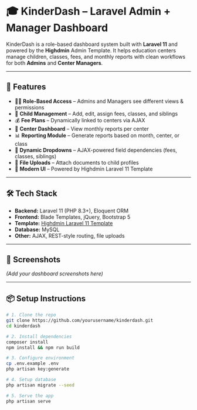 # 🎓 KinderDash – Laravel Admin + Manager Dashboard

KinderDash is a role-based dashboard system built with **Laravel 11** and powered by the **Highdmin** Admin Template. It helps education centers manage children, classes, fees, and monthly reports with clean workflows for both **Admins** and **Center Managers**.

---

## 🚀 Features

- 🧑‍🏫 **Role-Based Access** – Admins and Managers see different views & permissions
- 👶 **Child Management** – Add, edit, assign fees, classes, and siblings
- 💰 **Fee Plans** – Dynamically linked to centers via AJAX
- 🏫 **Center Dashboard** – View monthly reports per center
- 📊 **Reporting Module** – Generate reports based on month, center, or class
- 🧠 **Dynamic Dropdowns** – AJAX-powered field dependencies (fees, classes, siblings)
- 📁 **File Uploads** – Attach documents to child profiles
- 🎨 **Modern UI** – Powered by Highdmin Laravel 11 Template

---

## 🛠️ Tech Stack

- **Backend:** Laravel 11 (PHP 8.3+), Eloquent ORM
- **Frontend:** Blade Templates, jQuery, Bootstrap 5
- **Template:** [Highdmin Laravel 11 Template](https://themeforest.net/item/highdmin-laravel-11-admin-dashboard-template/57033064)
- **Database:** MySQL
- **Other:** AJAX, REST-style routing, file uploads

---

## 📸 Screenshots

_(Add your dashboard screenshots here)_

---

## 📦 Setup Instructions

```bash
# 1. Clone the repo
git clone https://github.com/yourusername/kinderdash.git
cd kinderdash

# 2. Install dependencies
composer install
npm install && npm run build

# 3. Configure environment
cp .env.example .env
php artisan key:generate

# 4. Setup database
php artisan migrate --seed

# 5. Serve the app
php artisan serve
